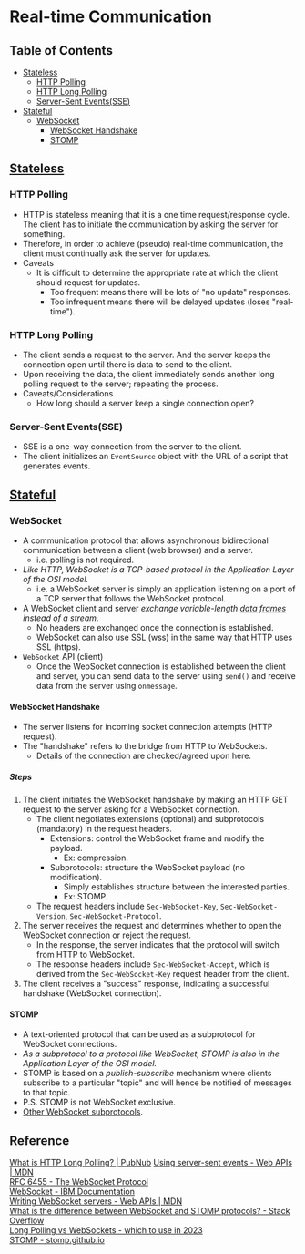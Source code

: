 # Real-time Communication

## Table of Contents
- [Stateless](#stateless)
  - [HTTP Polling](#http-polling)
  - [HTTP Long Polling](#http-long-polling)
  - [Server-Sent Events(SSE)](#server-sent-eventssse)
- [Stateful](#stateful)
  - [WebSocket](#websocket)
    - [WebSocket Handshake](#websocket-handshake)
    - [STOMP](#stomp)

## [Stateless](https://github.com/Kakamotobi/Learned/blob/main/Computer%20Network/Stateless-Stateful-Connections.md#stateless-connection)
### HTTP Polling
- HTTP is stateless meaning that it is a one time request/response cycle. The client has to initiate the communication by asking the server for something.
- Therefore, in order to achieve (pseudo) real-time communication, the client must continually ask the server for updates.
- Caveats
  - It is difficult to determine the appropriate rate at which the client should request for updates.
    - Too frequent means there will be lots of "no update" responses.
    - Too infrequent means there will be delayed updates (loses "real-time").
### HTTP Long Polling
- The client sends a request to the server. And the server keeps the connection open until there is data to send to the client.
- Upon receiving the data, the client immediately sends another long polling request to the server; repeating the process.
- Caveats/Considerations
  - How long should a server keep a single connection open?
### Server-Sent Events(SSE)
- SSE is a one-way connection from the server to the client.
- The client initializes an `EventSource` object with the URL of a script that generates events.

## [Stateful](https://github.com/Kakamotobi/Learned/blob/main/Computer%20Network/Stateless-Stateful-Connections.md#stateful-connection)
### WebSocket
- A communication protocol that allows asynchronous bidirectional communication between a client (web browser) and a server.
  - i.e. polling is not required.
- _Like HTTP, WebSocket is a TCP-based protocol in the Application Layer of the OSI model._
  - i.e. a WebSocket server is simply an application listening on a port of a TCP server that follows the WebSocket protocol.
- A WebSocket client and server _exchange variable-length [data frames](https://developer.mozilla.org/en-US/docs/Web/API/WebSockets_API/Writing_WebSocket_servers#format) instead of a stream_.
  - No headers are exchanged once the connection is established.
  - WebSocket can also use SSL (wss) in the same way that HTTP uses SSL (https).
- `WebSocket` API (client)
  - Once the WebSocket connection is established between the client and server, you can send data to the server using `send()` and receive data from the server using `onmessage`.
#### WebSocket Handshake
- The server listens for incoming socket connection attempts (HTTP request).
- The "handshake" refers to the bridge from HTTP to WebSockets.
  - Details of the connection are checked/agreed upon here.
##### Steps
1) The client initiates the WebSocket handshake by making an HTTP GET request to the server asking for a WebSocket connection.
    - The client negotiates extensions (optional) and subprotocols (mandatory) in the request headers.
      - Extensions: control the WebSocket frame and modify the payload.
        - Ex: compression.
      - Subprotocols: structure the WebSocket payload (no modification).
        - Simply establishes structure between the interested parties.
        - Ex: STOMP.
    - The request headers include `Sec-WebSocket-Key`, `Sec-WebSocket-Version`, `Sec-WebSocket-Protocol`.
2) The server receives the request and determines whether to open the WebSocket connection or reject the request.
    - In the response, the server indicates that the protocol will switch from HTTP to WebSocket.
    - The response headers include `Sec-WebSocket-Accept`, which is derived from the `Sec-WebSocket-Key` request header from the client.
3) The client receives a "success" response, indicating a successful handshake (WebSocket connection).
#### STOMP
- A text-oriented protocol that can be used as a subprotocol for WebSocket connections.
- _As a subprotocol to a protocol like WebSocket, STOMP is also in the Application Layer of the OSI model._
- STOMP is based on a _publish-subscribe_ mechanism where clients subscribe to a particular "topic" and will hence be notified of messages to that topic.
- P.S. STOMP is not WebSocket exclusive.
- [Other WebSocket subprotocols](https://www.iana.org/assignments/websocket/websocket.xml#subprotocol-name).

## Reference
[What is HTTP Long Polling? | PubNub](https://www.pubnub.com/blog/http-long-polling/)
[Using server-sent events - Web APIs | MDN](https://developer.mozilla.org/en-US/docs/Web/API/Server-sent_events/Using_server-sent_events)  
[RFC 6455 - The WebSocket Protocol](https://datatracker.ietf.org/doc/rfc6455/?include_text=1)  
[WebSocket - IBM Documentation](https://www.ibm.com/docs/en/was/9.0.5?topic=applications-websocket)  
[Writing WebSocket servers - Web APIs | MDN](https://developer.mozilla.org/en-US/docs/Web/API/WebSockets_API/Writing_WebSocket_servers)  
[What is the difference between WebSocket and STOMP protocols? - Stack Overflow](https://stackoverflow.com/questions/40988030/what-is-the-difference-between-websocket-and-stomp-protocols)  
[Long Polling vs WebSockets - which to use in 2023](https://ably.com/blog/websockets-vs-long-polling)  
[STOMP - stomp.github.io](https://stomp.github.io/stomp-specification-1.2.html)  
